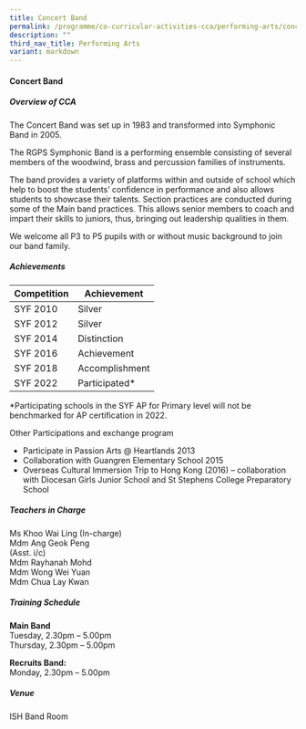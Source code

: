 ```yaml
---
title: Concert Band
permalink: /programme/co-curricular-activities-cca/performing-arts/concert-band/
description: ""
third_nav_title: Performing Arts
variant: markdown
---
```

#### **Concert Band**

##### **Overview of CCA**

The Concert Band was set up in 1983 and transformed into Symphonic Band in 2005.

The RGPS Symphonic Band is a performing ensemble consisting of several members of the woodwind, brass and percussion families of instruments.

The band provides a variety of platforms within and outside of school which help to boost the students’ confidence in performance and also allows students to showcase their talents. Section practices are conducted during some of the Main band practices. This allows senior members to coach and impart their skills to juniors, thus, bringing out leadership qualities in them.

We welcome all P3 to P5 pupils with or without music background to join our band family.
  
##### **Achievements**

|Competition	|Achievement|
|------|------|
|SYF 2010	|Silver|
|SYF 2012	|Silver|
|SYF 2014	|Distinction|
|SYF 2016	|Achievement|
|SYF 2018	|Accomplishment|
|SYF 2022|Participated*|

*Participating schools in the SYF AP for Primary level will not be benchmarked for AP certification in 2022.

Other Participations and exchange program
* Participate in Passion Arts @ Heartlands 2013
* Collaboration with Guangren Elementary School 2015
* Overseas Cultural Immersion Trip to Hong Kong (2016) – collaboration with Diocesan Girls Junior School and St Stephens College Preparatory School

 
##### **Teachers in Charge**

Ms Khoo Wai Ling (In-charge)<br>
Mdm Ang Geok Peng<br>(Asst. i/c)<br>
Mdm Rayhanah Mohd<br>
Mdm Wong Wei Yuan<br>
Mdm Chua Lay Kwan
  
##### **Training Schedule**
 
**Main Band**  <br>
Tuesday, 2.30pm – 5.00pm  <br>
Thursday, 2.30pm – 5.00pm  
  
**Recruits Band:**  <br>
Monday, 2.30pm – 5.00pm  
  

##### **Venue**
 
ISH Band Room